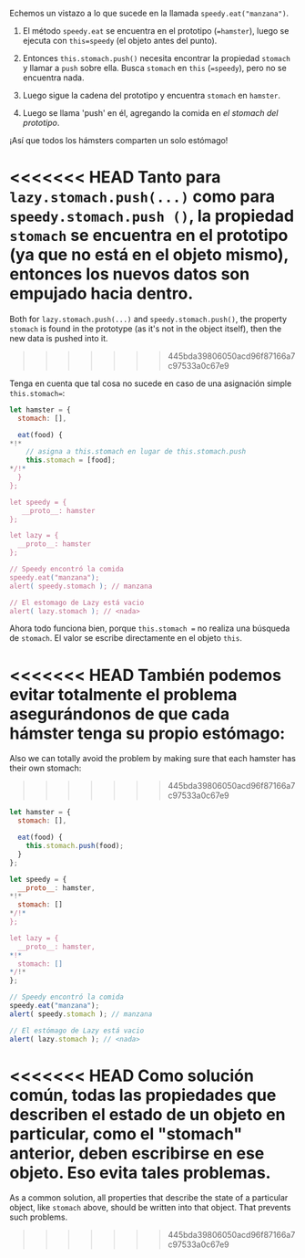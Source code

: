 Echemos un vistazo a lo que sucede en la llamada `speedy.eat("manzana")`.

1. El método `speedy.eat` se encuentra en el prototipo (`=hamster`), luego se ejecuta con `this=speedy` (el objeto antes del punto).

2. Entonces `this.stomach.push()` necesita encontrar la propiedad `stomach` y llamar a `push` sobre ella. Busca `stomach` en `this` (`=speedy`), pero no se encuentra nada.

3. Luego sigue la cadena del prototipo y encuentra `stomach` en `hamster`.

4. Luego se llama 'push' en él, agregando la comida en *el stomach del prototipo*.

¡Así que todos los hámsters comparten un solo estómago!

<<<<<<< HEAD
Tanto para `lazy.stomach.push(...)` como para `speedy.stomach.push ()`, la propiedad `stomach` se encuentra en el prototipo (ya que no está en el objeto mismo), entonces los nuevos datos son empujado hacia dentro.
=======
Both for `lazy.stomach.push(...)` and `speedy.stomach.push()`, the property `stomach` is found in the prototype (as it's not in the object itself), then the new data is pushed into it.
>>>>>>> 445bda39806050acd96f87166a7c97533a0c67e9

Tenga en cuenta que tal cosa no sucede en caso de una asignación simple `this.stomach=`:

```js run
let hamster = {
  stomach: [],

  eat(food) {
*!*
    // asigna a this.stomach en lugar de this.stomach.push
    this.stomach = [food];
*/!*
  }
};

let speedy = {
   __proto__: hamster
};

let lazy = {
  __proto__: hamster
};

// Speedy encontró la comida
speedy.eat("manzana");
alert( speedy.stomach ); // manzana

// El estomago de Lazy está vacio
alert( lazy.stomach ); // <nada>
```

Ahora todo funciona bien, porque `this.stomach =` no realiza una búsqueda de `stomach`. El valor se escribe directamente en el objeto `this`.

<<<<<<< HEAD
También podemos evitar totalmente el problema asegurándonos de que cada hámster tenga su propio estómago:
=======
Also we can totally avoid the problem by making sure that each hamster has their own stomach:
>>>>>>> 445bda39806050acd96f87166a7c97533a0c67e9

```js run
let hamster = {
  stomach: [],

  eat(food) {
    this.stomach.push(food);
  }
};

let speedy = {
  __proto__: hamster,
*!*
  stomach: []
*/!*
};

let lazy = {
  __proto__: hamster,
*!*
  stomach: []
*/!*
};

// Speedy encontró la comida
speedy.eat("manzana");
alert( speedy.stomach ); // manzana

// El estómago de Lazy está vacio
alert( lazy.stomach ); // <nada>
```
<<<<<<< HEAD
Como solución común, todas las propiedades que describen el estado de un objeto en particular, como el "stomach" anterior, deben escribirse en ese objeto. Eso evita tales problemas.
=======

As a common solution, all properties that describe the state of a particular object, like `stomach` above, should be written into that object. That prevents such problems.
>>>>>>> 445bda39806050acd96f87166a7c97533a0c67e9
